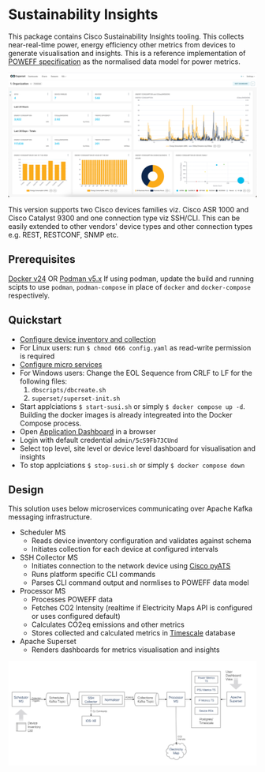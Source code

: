 # Sustainability Insights

This package contains Cisco Sustainability Insights tooling. This collects near-real-time power, energy efficiency other metrics from devices to generate visualisation and insights. This is a reference implementation of [POWEFF specification](https://datatracker.ietf.org/doc/draft-opsawg-poweff/) as the normalised data model for power metrics.

![Dashboard](./docs/dashboard.png "Dashboard")

This version supports two Cisco devices families viz. Cisco ASR 1000 and Cisco Catalyst 9300 and one connection type viz SSH/CLI. This can be  easily extended to other vendors' device types and other connection types e.g. REST, RESTCONF, SNMP etc.

## Prerequisites

[Docker v24](https://docs.docker.com/get-docker/) OR [Podman v5.x](https://podman.io/get-started)
If using podman, update the build and running scipts to use `podman`, `podman-compose` in place of `docker` and `docker-compose` respectively.

## Quickstart

- [Configure device inventory and collection](./docs/device-configuration.md)
- For Linux users: run `$ chmod 666 config.yaml` as read-write permission is required
- [Configure micro services](./docs/service-configuration.md)
- For Windows users: Change the EOL Sequence from CRLF to LF for the following files:
  1. `dbscripts/dbcreate.sh`
  2. `superset/superset-init.sh`
- Start applciations `$ start-susi.sh` or simply `$ docker compose up -d`. Building the docker images is already integreated into the Docker Compose process.
- Open [Application Dashboard](https://locahost:8088) in a browser
- Login with default credential `admin/5cS9Fb73CUnd`
- Select top level, site level or device level dashboard for visualisation and insights
- To stop applciations `$ stop-susi.sh` or simply `$ docker compose down`

## Design

This solution uses below microservices communicating over Apache Kafka messaging infrastructure.

- Scheduler MS
  - Reads device inventory configuration and validates against schema
  - Initiates collection for each device at configured intervals
- SSH Collector MS
  - Initiates connection to the network device using [Cisco pyATS](https://developer.cisco.com/docs/pyats/)
  - Runs platform specific CLI commands
  - Parses CLI command output and normlises to POWEFF data model
- Processor MS
  - Processes POWEFF data
  - Fetches  CO2 Intensity (realtime if Electricity Maps API is configured or uses configured default)
  - Calculates CO2eq emissions and other metrics
  - Stores collected and calculated metrics in [Timescale](https://www.timescale.com) database
- Apache Superset
  - Renders dashboards for metrics visualisation and insights

![Design](./docs/arch.png "Design")
